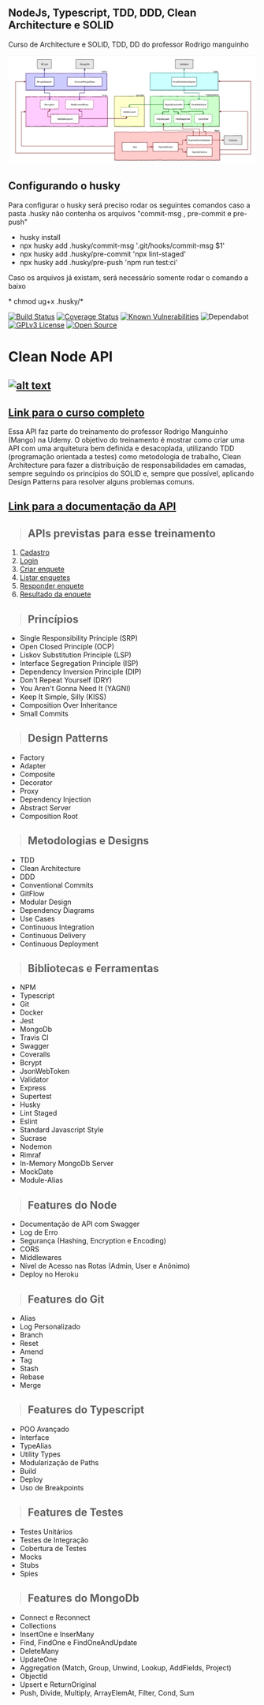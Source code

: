 ## NodeJs, Typescript, TDD, DDD, Clean Architecture e SOLID

<p>Curso de  Architecture e SOLID, TDD, DD do professor Rodrigo manguinho</p>

![diagrama](./img/diagramaSignup.png)

## Configurando o husky
<p>Para configurar o husky será preciso rodar os seguintes comandos caso a pasta .husky não contenha os arquivos "commit-msg , pre-commit e pre-push" </p>

* husky install
* npx husky add .husky/commit-msg '.git/hooks/commit-msg $1'
* npx husky add .husky/pre-commit 'npx lint-staged'
* npx husky add .husky/pre-push 'npm run test:ci'

<p>Caso os arquivos já existam, será necessário somente rodar o comando a baixo</p>
* chmod ug+x .husky/*


[![Build Status](https://travis-ci.org/rmanguinho/clean-ts-api.svg?branch=master)](https://travis-ci.org/rmanguinho/clean-ts-api)
[![Coverage Status](https://coveralls.io/repos/github/rmanguinho/clean-ts-api/badge.svg)](https://coveralls.io/github/rmanguinho/clean-ts-api)
[![Known Vulnerabilities](https://snyk.io/test/github/rmanguinho/clean-ts-api/badge.svg)](https://snyk.io/test/github/rmanguinho/clean-ts-api)
![Dependabot](https://flat.badgen.net/dependabot/rmanguinho/clean-ts-api?icon=dependabot)
[![GPLv3 License](https://img.shields.io/badge/License-GPL%20v3-yellow.svg)](https://opensource.org/licenses/)
[![Open Source](https://badges.frapsoft.com/os/v1/open-source.svg?v=103)](https://opensource.org/)
# **Clean Node API**
[![alt text](./public/logo.png "Link para o treinamento")](https://www.udemy.com/course/tdd-com-mango/?referralCode=B53CE5CA2B9AFA5A6FA1)
---
## [**Link para o curso completo**](https://www.udemy.com/course/tdd-com-mango/?referralCode=B53CE5CA2B9AFA5A6FA1)
Essa API faz parte do treinamento do professor Rodrigo Manguinho (Mango) na Udemy.
O objetivo do treinamento é mostrar como criar uma API com uma arquitetura bem definida e desacoplada, utilizando TDD (programação orientada a testes) como metodologia de trabalho, Clean Architecture para fazer a distribuição de responsabilidades em camadas, sempre seguindo os princípios do SOLID e, sempre que possível, aplicando Design Patterns para resolver alguns problemas comuns.
## [**Link para a documentação da API**](http://fordevs.herokuapp.com/api-docs)
> ## APIs previstas para esse treinamento
1. [Cadastro](./requirements/signup.md)
2. [Login](./requirements/login.md)
3. [Criar enquete](./requirements/add-survey.md)
4. [Listar enquetes](./requirements/load-surveys.md)
5. [Responder enquete](./requirements/save-survey-result.md)
6. [Resultado da enquete](./requirements/load-survey-result.md)
> ## Princípios
* Single Responsibility Principle (SRP)
* Open Closed Principle (OCP)
* Liskov Substitution Principle (LSP)
* Interface Segregation Principle (ISP)
* Dependency Inversion Principle (DIP)
* Don't Repeat Yourself (DRY)
* You Aren't Gonna Need It (YAGNI)
* Keep It Simple, Silly (KISS)
* Composition Over Inheritance
* Small Commits
> ## Design Patterns
* Factory
* Adapter
* Composite
* Decorator
* Proxy
* Dependency Injection
* Abstract Server
* Composition Root
> ## Metodologias e Designs
* TDD
* Clean Architecture
* DDD
* Conventional Commits
* GitFlow
* Modular Design
* Dependency Diagrams
* Use Cases
* Continuous Integration
* Continuous Delivery
* Continuous Deployment
> ## Bibliotecas e Ferramentas
* NPM
* Typescript
* Git
* Docker
* Jest
* MongoDb
* Travis CI
* Swagger
* Coveralls
* Bcrypt
* JsonWebToken
* Validator
* Express
* Supertest
* Husky
* Lint Staged
* Eslint
* Standard Javascript Style
* Sucrase
* Nodemon
* Rimraf
* In-Memory MongoDb Server
* MockDate
* Module-Alias
> ## Features do Node
* Documentação de API com Swagger
* Log de Erro
* Segurança (Hashing, Encryption e Encoding)
* CORS
* Middlewares
* Nível de Acesso nas Rotas (Admin, User e Anônimo)
* Deploy no Heroku
> ## Features do Git
* Alias
* Log Personalizado
* Branch
* Reset
* Amend
* Tag
* Stash
* Rebase
* Merge
> ## Features do Typescript
* POO Avançado
* Interface
* TypeAlias
* Utility Types
* Modularização de Paths
* Build
* Deploy
* Uso de Breakpoints
> ## Features de Testes
* Testes Unitários
* Testes de Integração
* Cobertura de Testes
* Mocks
* Stubs
* Spies

> ## Features do MongoDb

* Connect e Reconnect
* Collections
* InsertOne e InserMany
* Find, FindOne e FindOneAndUpdate
* DeleteMany
* UpdateOne
* Aggregation (Match, Group, Unwind, Lookup, AddFields, Project)
* ObjectId
* Upsert e ReturnOriginal
* Push, Divide, Multiply, ArrayElemAt, Filter, Cond, Sum